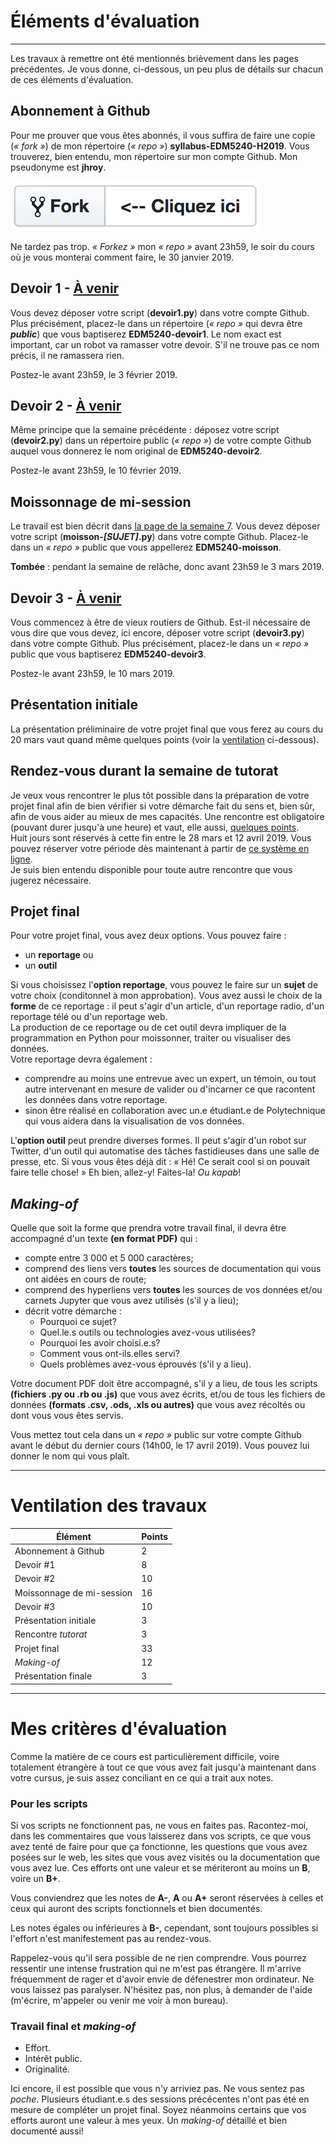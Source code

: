 # Éléments d'évaluation

-----

Les travaux à remettre ont été mentionnés brièvement dans les pages précédentes. Je vous donne, ci-dessous, un peu plus de détails sur chacun de ces éléments d'évaluation.

## Abonnement à Github
Pour me prouver que vous êtes abonnés, il vous suffira de faire une copie (*«&nbsp;fork&nbsp;»*) de mon répertoire (*«&nbsp;repo&nbsp;»*) **syllabus-EDM5240-H2019**. Vous trouverez, bien entendu, mon répertoire sur mon compte Github. Mon pseudonyme est **jhroy**.

![](/assets/fork.png)

Ne tardez pas trop. *«&nbsp;Forkez&nbsp;»* mon *«&nbsp;repo&nbsp;»* avant 23h59, le soir du cours où je vous monterai comment faire, le 30 janvier 2019.

## Devoir 1 - [À venir](https://github.com/jhroy/syllabus-EDM5240-H2019/blob/master/devoir1.md)

Vous devez déposer votre script (**devoir1.py**) dans votre compte Github. Plus précisément, placez-le dans un répertoire (*«&nbsp;repo&nbsp;»* qui devra être _**public**_) que vous baptiserez **EDM5240-devoir1**. Le nom exact est important, car un robot va ramasser votre devoir. S'il ne trouve pas ce nom précis, il ne ramassera rien.

Postez-le avant 23h59, le 3 février 2019.

## Devoir 2 - [À venir](https://github.com/jhroy/syllabus-EDM5240-H2019/blob/master/devoir2.md)

Même principe que la semaine précédente&nbsp;: déposez votre script (**devoir2.py**) dans un répertoire public (*«&nbsp;repo&nbsp;»*) de votre compte Github auquel vous donnerez le nom original de **EDM5240-devoir2**.

Postez-le avant 23h59, le 10 février 2019.

## Moissonnage de mi-session
Le travail est bien décrit dans [la page de la semaine 7](semaine-07-python-4.md). Vous devez déposer votre script (**moisson-_[SUJET]_.py**) dans votre compte Github. Placez-le dans un *«&nbsp;repo&nbsp;»* public que vous appellerez **EDM5240-moisson**.

**Tombée**&nbsp;: pendant la semaine de relâche, donc avant 23h59 le 3 mars 2019.

## Devoir 3 - [À venir](https://github.com/jhroy/syllabus-EDM5240-H2019/blob/master/devoir3.md)
Vous commencez à être de vieux routiers de Github. Est-il nécessaire de vous dire que vous devez, ici encore, déposer votre script (**devoir3.py**) dans votre compte Github. Plus précisément, placez-le dans un *«&nbsp;repo&nbsp;»* public que vous baptiserez **EDM5240-devoir3**.

Postez-le avant 23h59, le 10 mars 2019.

## Présentation initiale

La présentation préliminaire de votre projet final que vous ferez au cours du 20 mars vaut quand même quelques points (voir la [ventilation](#ventilation-des-travaux) ci-dessous).

## Rendez-vous durant la semaine de tutorat

Je veux vous rencontrer le plus tôt possible dans la préparation de votre projet final afin de bien vérifier si votre démarche fait du sens et, bien sûr, afin de vous aider au mieux de mes capacités. Une rencontre est obligatoire (pouvant durer jusqu'à une heure) et vaut, elle aussi, [quelques points](#ventilation-des-travaux).<br>
Huit jours sont réservés à cette fin entre le 28 mars et 12 avril 2019. Vous pouvez réserver votre période dès maintenant à partir de [ce système en ligne](http://bit.ly/edm5240rv).<br>
Je suis bien entendu disponible pour toute autre rencontre que vous jugerez nécessaire.

## Projet final

Pour votre projet final, vous avez deux options. Vous pouvez faire&nbsp;:

- un **reportage** ou
- un **outil**

Si vous choisissez l'**option reportage**, vous pouvez le faire sur un **sujet** de votre choix (conditonnel à mon approbation). Vous avez aussi le choix de la **forme** de ce reportage&nbsp;: il peut s'agir d'un article, d'un reportage radio, d'un reportage télé ou d'un reportage web.<br>
La production de ce reportage ou de cet outil devra impliquer de la programmation en Python pour moissonner, traiter ou visualiser des données.<br>
Votre reportage devra également&nbsp;:
- comprendre au moins une entrevue avec un expert, un témoin, ou tout autre intervenant en mesure de valider ou d'incarner ce que racontent les données dans votre reportage.
- sinon être réalisé en collaboration avec un.e étudiant.e de Polytechnique qui vous aidera dans la visualisation de vos données.

L'**option outil** peut prendre diverses formes. Il peut s'agir d'un robot sur Twitter, d'un outil qui automatise des tâches fastidieuses dans une salle de presse, etc. Si vous vous êtes déjà dit&nbsp;: «&nbsp;Hé! Ce serait cool si on pouvait faire telle chose!&nbsp;» Eh bien, allez-y! Faites-la! *Ou kapab*!

## *Making-of*

Quelle que soit la forme que prendra votre travail final, il devra être accompagné d'un texte **(en format PDF)** qui&nbsp;:
- compte entre 3&nbsp;000 et 5&nbsp;000 caractères;
- comprend des liens vers **toutes** les sources de documentation qui vous ont aidées en cours de route;
- comprend des hyperliens vers **toutes** les sources de vos données et/ou carnets Jupyter que vous avez utilisés (s'il y a lieu);
- décrit votre démarche&nbsp;:
  - Pourquoi ce sujet?
  - Quel.le.s outils ou technologies avez-vous utilisées?
  - Pourquoi les avoir choisi.e.s?
  - Comment vous ont-ils.elles servi?
  - Quels problèmes avez-vous éprouvés (s'il y a lieu).

Votre document PDF doit être accompagné, s'il y a lieu, de tous les scripts **(fichiers .py ou .rb ou .js)** que vous avez écrits, et/ou de tous les fichiers de données **(formats .csv, .ods, .xls ou autres)** que vous avez récoltés ou dont vous vous êtes servis.

Vous mettez tout cela dans un *«&nbsp;repo&nbsp;»* public sur votre compte Github avant le début du dernier cours (14h00, le 17 avril 2019). Vous pouvez lui donner le nom qui vous plaît.

-----

# Ventilation des travaux

| Élément | Points |
|---|---|
| Abonnement à Github | 2 |
| Devoir #1 | 8 |
| Devoir #2 | 10 |
| Moissonnage de mi-session | 16 |
| Devoir #3 | 10 |
| Présentation initiale | 3 |
| Rencontre *tutorat* | 3 |
| Projet final | 33 |
| *Making-of* | 12 |
| Présentation finale | 3 |

-----

# Mes critères d'évaluation

Comme la matière de ce cours est particulièrement difficile, voire totalement étrangère à tout ce que vous avez fait jusqu'à maintenant dans votre cursus, je suis assez conciliant en ce qui a trait aux notes.

### Pour les scripts

Si vos scripts ne fonctionnent pas, ne vous en faites pas. Racontez-moi, dans les commentaires que vous laisserez dans vos scripts, ce que vous avez tenté de faire pour que ça fonctionne, les questions que vous avez posées sur le web, les sites que vous avez visités ou la documentation que vous avez lue. Ces efforts ont une valeur et se mériteront au moins un **B**, voire un **B+**.

Vous conviendrez que les notes de **A-**, **A** ou **A+** seront réservées à celles et ceux qui auront des scripts fonctionnels et bien documentés.

Les notes égales ou inférieures à **B-**, cependant, sont toujours possibles si l'effort n'est manifestement pas au rendez-vous.

Rappelez-vous qu'il sera possible de ne rien comprendre. Vous pourrez ressentir une intense frustration qui ne m'est pas étrangère. Il m'arrive fréquemment de rager et d'avoir envie de défenestrer mon ordinateur. Ne vous laissez pas paralyser. N'hésitez pas, non plus, à demander de l'aide (m'écrire, m'appeler ou venir me voir à mon bureau).

### Travail final et *making-of*

- Effort.
- Intérêt public.
- Originalité.

Ici encore, il est possible que vous n'y arriviez pas. Ne vous sentez pas *poche*. Plusieurs étudiant.e.s des sessions précécentes n'ont pas été en mesure de compléter un projet final. Soyez néanmoins certains que vos efforts auront une valeur à mes yeux. Un *making-of* détaillé et bien documenté aussi!
